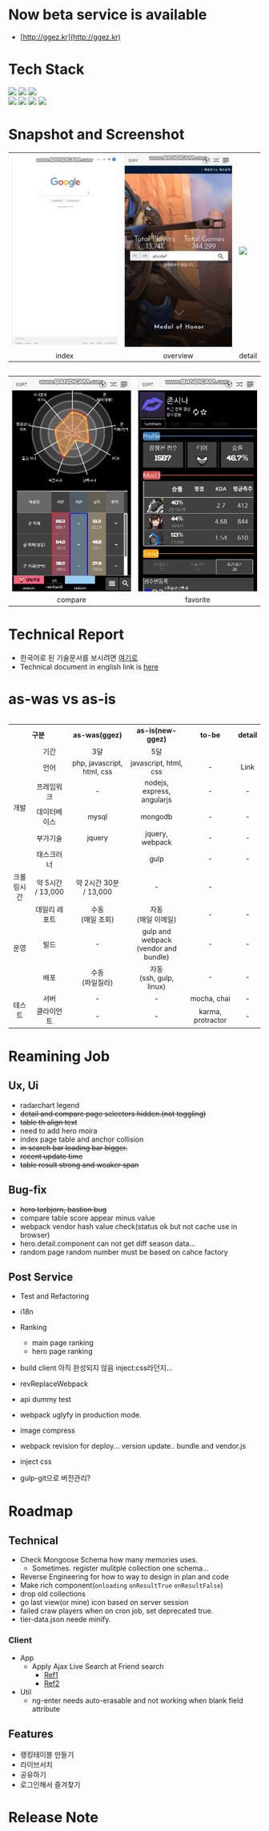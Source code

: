 # Now beta service is available
* [http://ggez.kr](http://ggez.kr)

# Tech Stack
<div>
    <img src="https://github.com/asfrom30/MyGit/blob/master/resources/images/stack/nodejs.png?raw=true" height="50">
    <img src="https://github.com/asfrom30/MyGit/blob/master/resources/images/stack/mongodb.png?raw=true" height="50">
    <img src="https://github.com/asfrom30/MyGit/blob/master/resources/images/stack/angularjs.png?raw=true" height="50">
</div>
<div>
    <img src="https://github.com/asfrom30/MyGit/blob/master/resources/images/stack/es6.png?raw=true" height="50">
    <img src="https://github.com/asfrom30/MyGit/blob/master/resources/images/stack/html.png?raw=true" height="50">
    <img src="https://github.com/asfrom30/MyGit/blob/master/resources/images/stack/css3.png?raw=true" height="50">
    <img src="https://github.com/asfrom30/MyGit/blob/master/resources/images/stack/jquery.png?raw=true" height="50">
</div>

# Snapshot and Screenshot
<table>
    <tbody>
        <tr>
            <td><img width="250px" src="./.resources/index.gif"> </td>
            <td><img width="250px" src="./.resources/overview.gif"> </td>
            <td><img width="250px" src="./.resources/detail.gif"> </td>
        </tr>
        <tr>
            <td align="center"> index </td>
            <td align="center"> overview </td>
            <td align="center"> detail </td>
        </tr>
    </tbody>
<table>
<table>
    <tbody>
        <tr>
            <td><img width="250px" src="./.resources/compare.gif"> </td>
            <td><img width="250px" src="./.resources/favorite.gif"> </td>
        </tr>
        <tr>
            <td align="center"> compare </td>
            <td align="center"> favorite </td>
        </tr>
    </tbody>
<table>



# Technical Report
* 한국어로 된 기술문서를 보시려면 [여기로](./README_kr.md)
* Technical document in english link is [here](./README_en.md)

# as-was vs as-is
<table style="text-align:center">
    <tr>
        <th colspan="2">구분</th>
        <th>as-was(ggez)</th>
        <th>as-is(new-ggez)</th>
        <th>to-be</th>
        <th>detail</th>
    <tr>
    <tr>
        <td rowspan="6">개발</td>
        <td>기간</td>
        <td>3달</td>
        <td>5달</td>
        <td></td>
        <td></td>
    </tr>
    <tr>
        <td>언어</td>
        <td>php, javascript, html, css</td>
        <td>javascript, html, css</td>
        <td>-</td>
        <td>Link</td>
    </tr>
    <tr>
        <td>프레임워크</td>
        <td>-</td>
        <td>nodejs, express, angularjs</td>
        <td>-</td>
        <td>-</td>
    </tr>
    <tr>
        <td>데이터베이스</td>
        <td>mysql</td>
        <td>mongodb</td>
        <td>-</td>
        <td>-</td>
    </tr>
    <tr>
        <td>부가기술</td>
        <td>jquery</td>
        <td>jquery, webpack</td>
        <td>-</td>
        <td>-</td>
    </tr>
    <tr>
        <td>태스크러너</td>
        <td></td>
        <td>gulp</td>
        <td>-</td>
        <td>-</td>
    </tr>
    <tr>
        <td>크롤링시간</td>
        <td>약 5시간<br>/ 13,000</td>
        <td>약 2시간 30분<br>/ 13,000</td>
        <td>-</td>
        <td>-</td>
    </tr>
    <tr>
        <td rowspan="3">운영</td>
        <td>데일리 레포트</td>
        <td>수동<br>(매일 조회)</td>
        <td>자동<br>(매일 이메일)</td>
        <td>-</td>
        <td>-</td>
    </tr>
    <tr>
        <td>빌드</td>
        <td>-</td>
        <td>gulp and webpack<br>(vendor and bundle)</td>
        <td>-</td>
        <td>-</td>
    </tr>
    <tr>
        <td>배포</td>
        <td>수동<br>(파일질라)</td>
        <td>자동<br>(ssh, gulp, linux)</td>
        <td>-</td>
        <td>-</td>
    </tr>
    <tr>
        <td rowspan="2">테스트</td>
        <td>서버</td>
        <td>-</td>
        <td>-</td>
        <td>mocha, chai</td>
        <td>-</td>
    </tr>
    <tr>
        <td>클라이언트</td>
        <td>-</td>
        <td>-</td>
        <td>karma, protractor</td>
        <td>-</td>
    </tr>
</table>

# Reamining Job
## Ux, Ui
* radarchart legend
* ~~detail and compare page selectors hidden.(not toggling)~~
* ~~table th align text~~
* need to add hero moira
* index page table and anchor collision
* ~~in search bar loading bar bigger.~~
* ~~recent update time~~
* ~~table result strong and weaker span~~

## Bug-fix
* ~~hero torbjorn, bastion bug~~
* compare table score appear minus value
* webpack vendor hash value check(status ok but not cache use in browser)
* hero.detail.component can not get diff season data...
* random page random number must be based on cahce factory
## Post Service
* Test and Refactoring
* i18n
* Ranking
    * main page ranking
    * hero page ranking

* build client 아직 완성되지 않음 inject:css라던지...
* revReplaceWebpack
* api dummy test

* webpack uglyfy in production mode.
* image compress
* webpack revision for deploy... version update.. bundle and vendor.js
* inject css
* gulp-git으로 버전관리?

# Roadmap
## Technical
* Check Mongoose Schema how many memories uses.
    * Sometimes. register mulitple collection one schema...
* Reverse Engineering for how to way to design in plan and code
* Make rich component(`onloading` `onResultTrue` `onResultFalse`)
* drop old collections
* go last view(or mine) icon based on server session
* failed craw players when on cron job, set deprecated true.
* tier-data.json neede minify.
### Client
* App
  * Apply Ajax Live Search at Friend search
    * [Ref1](https://www.sitepoint.com/14-jquery-live-search-plugins/)
    * [Ref2](https://www.npmjs.com/package/hideseek)
* Util
  * ng-enter needs auto-erasable and not working when blank field attribute

## Features
* 랭킹테이블 만들기
* 라이브서치
* 공유하기
* 로그인해서 즐겨찾기
# Release Note
